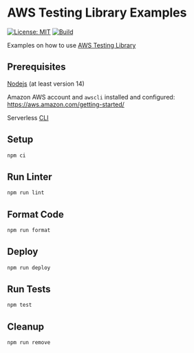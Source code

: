 # AWS Testing Library Examples

[![License: MIT](https://img.shields.io/badge/License-MIT-yellow.svg)](https://opensource.org/licenses/MIT)
[![Build](https://github.com/erezrokah/aws-testing-library-examples/workflows/AWS%20Testing%20Library%20Examples/badge.svg)](https://github.com/erezrokah/aws-testing-library-examples/actions)

Examples on how to use [AWS Testing Library](https://github.com/erezrokah/aws-testing-library)

## Prerequisites

[Nodejs](https://nodejs.org/en/) (at least version 14)

Amazon AWS account and `awscli` installed and configured: <https://aws.amazon.com/getting-started/>

Serverless [CLI](https://serverless.com/framework/docs/getting-started/)

## Setup

```bash
npm ci
```

## Run Linter

```bash
npm run lint
```

## Format Code

```bash
npm run format
```

## Deploy

```bash
npm run deploy
```

## Run Tests

```bash
npm test
```

## Cleanup

```bash
npm run remove
```

